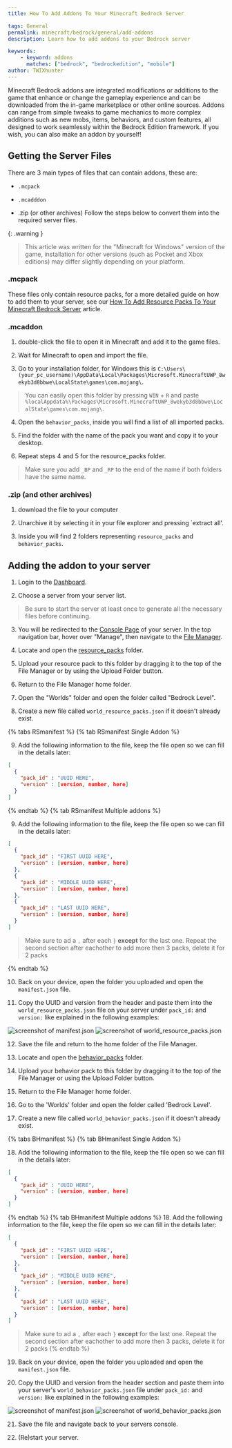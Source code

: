 ```yaml
---
title: How To Add Addons To Your Minecraft Bedrock Server

tags: General
permalink: minecraft/bedrock/general/add-addons
description: Learn how to add addons to your Bedrock server

keywords:
    - keyword: addons
      matches: ["bedrock", "bedrockedition", "mobile"]
author: TWIXhunter
---
```


Minecraft Bedrock addons are integrated modifications or additions to the game that enhance or change the gameplay experience and can be downloaded from the in-game marketplace or other online sources. Addons can range from simple tweaks to game mechanics to more complex additions such as new mobs, items, behaviors, and custom features, all designed to work seamlessly within the Bedrock Edition framework. If you wish, you can also make an addon by yourself!




## Getting the Server Files
There are 3 main types of files that can contain addons, these are:

 - `.mcpack`

 - `.mcadddon`

 - .zip (or other archives)
Follow the steps below to convert them into the required server files.

{: .warning }
> This article was written for the "Minecraft for Windows" version of the game, installation for other versions (such as Pocket and Xbox editions) may differ slightly depending on your platform.

### .mcpack
These files only contain resource packs, for a more detailed guide on how to add them to your server, see our [How To Add Resource Packs To Your Minecraft Bedrock Server](https://kb.falixnodes.net/minecraft/bedrock/configuration/resource-pack) article.

### .mcaddon

1. double-click the file to open it in Minecraft and add it to the game files.

2. Wait for Minecraft to open and import the file.

3. Go to your installation folder, for Windows this is `C:\Users\(your_pc_username)\AppData\Local\Packages\Microsoft.MinecraftUWP_8wekyb3d8bbwe\LocalState\games\com.mojang\`.

> You can easily open this folder by pressing `WIN` + `R` and paste `%localAppdata%\Packages\Microsoft.MinecraftUWP_8wekyb3d8bbwe\LocalState\games\com.mojang\`.

4. Open the `behavior_packs`, inside you will find a list of all imported packs.

5. Find the folder with the name of the pack you want and copy it to your desktop.

6. Repeat steps 4 and 5 for the resource_packs folder.
> Make sure you add `_BP` and `_RP` to the end of the name if both folders have the same name.


### .zip (and other archives)

1. download the file to your computer

2. Unarchive it by selecting it in your file explorer and pressing `extract all'.

3. Inside you will find 2 folders representing `resource_packs` and `behavior_packs`.


## Adding the addon to your server

1. Login to the [Dashboard](https://client.falixnodes.net/).

2. Choose a server from your server list.
> Be sure to start the server at least once to generate all the necessary files before continuing.

3. You will be redirected to the [Console Page](https://client.falixnodes.net/server/console) of your server. In the top navigation bar, hover over "Manage", then navigate to the [File Manager](https://client.falixnodes.net/server/filemanager).

4. Locate and open the [resource_packs](https://client.falixnodes.net/server/filemanager?dir=/resource_packs/) folder.

5. Upload your resource pack to this folder by dragging it to the top of the File Manager or by using the Upload Folder button.

6. Return to the File Manager home folder.

7. Open the "Worlds" folder and open the folder called "Bedrock Level".

8. Create a new file called `world_resource_packs.json` if it doesn't already exist.

{% tabs RSmanifest %}
{% tab RSmanifest Single Addon %}

9. Add the following information to the file, keep the file open so we can fill in the details later:
```json
[
  {
    "pack_id" : "UUID HERE",
    "version" : [version, number, here]
  }
]
```

{% endtab %}
{% tab RSmanifest Multiple addons %}


9. Add the following information to the file, keep the file open so we can fill in the details later:
```json
[
  {
    "pack_id" : "FIRST UUID HERE",
    "version" : [version, number, here]
  },
  {
    "pack_id" : "MIDDLE UUID HERE",
    "version" : [version, number, here]
  },
  {
    "pack_id" : "LAST UUID HERE",
    "version" : [version, number, here]
  }
]
```
> Make sure to ad a `,` after each `}` **except** for the last one.
> Repeat the second section after eachother to add more then 3 packs, delete it for 2 packs

{% endtab %}


10. Back on your device, open the folder you uploaded and open the `manifest.json` file.

11. Copy the UUID and version from the header and paste them into the `world_resource_packs.json` file on your server under `pack_id:` and `version:` like explained in the following examples:


![screenshot of manifest.json](content/assets/images/posts/add-adons/behavior-resource_packs_manifest.png)
![screenshot of world_resource_packs.json](content/assets/images/posts/add-adons/world_behavior-resource_packs.png)

12. Save the file and return to the home folder of the File Manager.


13. Locate and open the [behavior_packs](https://client.falixnodes.net/server/filemanager?dir=/behavior_packs/) folder.


14. Upload your behavior pack to this folder by dragging it to the top of the File Manager or using the Upload Folder button.

15. Return to the File Manager home folder.

16. Go to the 'Worlds' folder and open the folder called 'Bedrock Level'.

17. Create a new file called `world_behavior_packs.json` if it doesn't already exist.

{% tabs BHmanifest %}
{% tab BHmanifest Single Addon %}

18. Add the following information to the file, keep the file open so we can fill in the details later:
```json
[
  {
    "pack_id" : "UUID HERE",
    "version" : [version, number, here]
  }
]
```

{% endtab %}
{% tab BHmanifest Multiple addons %}
18. Add the following information to the file, keep the file open so we can fill in the details later:
```json
[
  {
    "pack_id" : "FIRST UUID HERE",
    "version" : [version, number, here]
  },
  {
    "pack_id" : "MIDDLE UUID HERE",
    "version" : [version, number, here]
  },
  {
    "pack_id" : "LAST UUID HERE",
    "version" : [version, number, here]
  }
]
```
> Make sure to ad a `,` after each `}` **except** for the last one.
> Repeat the second section after eachother to add more then 3 packs, delete it for 2 packs
{% endtab %}

19. Back on your device, open the folder you uploaded and open the `manifest.json` file.

20. Copy the UUID and version from the header section and paste them into your server's `world_behavior_packs.json` file under `pack_id:` and `version:` like explained in the following examples:


![screenshot of manifest.json](content/assets/images/posts/add-adons/behavior-resource_packs_manifest.png)
![screenshot of world_behavior_packs.json](content/assets/images/posts/add-adons/world_behavior-resource_packs.png)

21. Save the file and navigate back to your servers console.

22. (Re)start your server.